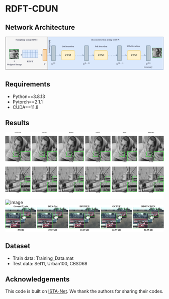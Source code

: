# RDFT-CDUN


## Network Architecture
![image](https://github.com/dwt112/RDFT-CDUN/blob/main/Figs/paper2_framework.png)

## Requirements
* Python==3.8.13
* Pytorch==2.1.1
* CUDA==11.8

## Results
![image](https://github.com/dwt112/RDFT-CDUN/blob/main/Figs/combined_image2_2.tif)
![image](https://github.com/dwt112/RDFT-CDUN/blob/main/Figs/combined_image2_3.tif)
![image](https://github.com/dwt112/RDFT-CDUN/blob/main/Figs/combined_image2_4.tif)

## Dataset
* Train data: Training_Data.mat
* Test data: Set11, Urban100, CBSD68

## Acknowledgements
This code is built on [ISTA-Net](https://github.com/jianzhangcs/ISTA-Net-PyTorch). We thank the authors for sharing their codes.
